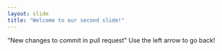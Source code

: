 ```yaml
---
layout: slide
title: "Welcome to our second slide!"
---
```

"New changes to commit in pull request"
Use the left arrow to go back!
